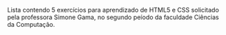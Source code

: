 Lista contendo 5 exercícios para aprendizado de HTML5 e CSS solicitado pela professora Simone Gama, no segundo peíodo da faculdade Ciências da Computação.
